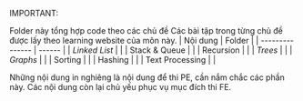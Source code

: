 IMPORTANT: 

Folder này tổng hợp code theo các chủ đề
Các bài tập trong từng chủ đề được lấy theo learning website của môn này. 
| Nội dung        | Folder |
| --------------- | ------ |
| *Linked List*   |        |
| Stack & Queue   |        |
| Recursion       |        |
| *Trees*         |        |
| *Graphs*        |        |
| Sorting         |        |
| Hashing         |        |
| Text Processing |        |

Những nội dung in nghiêng là nội dung để thi PE, cần nắm chắc các phần này. 
Các nội dung còn lại chủ yếu phục vụ mục đích thi FE. 